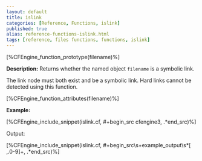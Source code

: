 ```yaml
---
layout: default
title: islink
categories: [Reference, Functions, islink]
published: true
alias: reference-functions-islink.html
tags: [reference, files functions, functions, islink]
---
```


[%CFEngine_function_prototype(filename)%]

**Description:** Returns whether the named object `filename` is a symbolic 
link.

The link node must both exist and be a symbolic link. Hard links cannot
be detected using this function.

[%CFEngine_function_attributes(filename)%]

**Example:**

[%CFEngine_include_snippet(islink.cf, #\+begin_src cfengine3, .*end_src)%]

Output:

[%CFEngine_include_snippet(islink.cf, #\+begin_src\s+example_output\s*[ ,.0-9]+, .*end_src)%]
